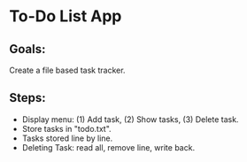 # To-Do List App

## Goals:
Create a file based task tracker.

## Steps:
- Display menu: (1) Add task, (2) Show tasks, (3) Delete task.
- Store tasks in "todo.txt".
- Tasks stored line by line.
- Deleting Task: read all, remove line, write back.